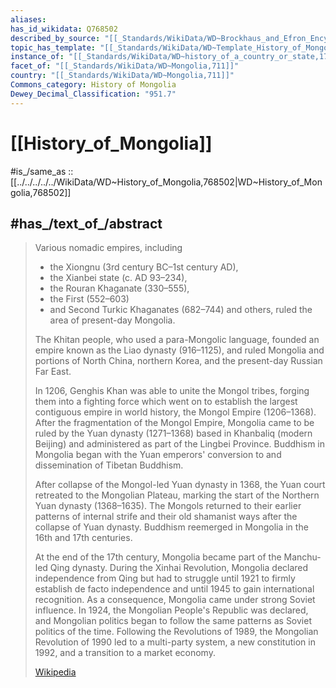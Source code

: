 ```yaml
---
aliases:
has_id_wikidata: Q768502
described_by_source: "[[_Standards/WikiData/WD~Brockhaus_and_Efron_Encyclopedic_Dictionary,602358]]"
topic_has_template: "[[_Standards/WikiData/WD~Template_History_of_Mongolia,6810600]]"
instance_of: "[[_Standards/WikiData/WD~history_of_a_country_or_state,17544377]]"
facet_of: "[[_Standards/WikiData/WD~Mongolia,711]]"
country: "[[_Standards/WikiData/WD~Mongolia,711]]"
Commons_category: History of Mongolia
Dewey_Decimal_Classification: "951.7"
---
```


# [[History_of_Mongolia]] 

#is_/same_as :: [[../../../../../WikiData/WD~History_of_Mongolia,768502|WD~History_of_Mongolia,768502]] 

## #has_/text_of_/abstract 

> Various nomadic empires, including 
> - the Xiongnu (3rd century BC–1st century AD), 
> - the Xianbei state (c. AD 93–234), 
> - the Rouran Khaganate (330–555), 
> - the First (552–603) 
> - and Second Turkic Khaganates (682–744) 
> and others, ruled the area of present-day Mongolia. 
> 
> The Khitan people, who used a para-Mongolic language, 
> founded an empire known as the Liao dynasty (916–1125), 
> and ruled Mongolia and portions of North China, northern Korea, 
> and the present-day Russian Far East.
>
> In 1206, Genghis Khan was able to unite the Mongol tribes, forging them into a fighting force which went on to establish the largest contiguous empire in world history, the Mongol Empire (1206–1368). After the fragmentation of the Mongol Empire, Mongolia came to be ruled by the Yuan dynasty (1271–1368) based in Khanbaliq (modern Beijing) and administered as part of the Lingbei Province. Buddhism in Mongolia began with the Yuan emperors' conversion to and dissemination of Tibetan Buddhism.
>
> After collapse of the Mongol-led Yuan dynasty in 1368, the Yuan court retreated to the Mongolian Plateau, marking the start of the Northern Yuan dynasty (1368–1635). The Mongols returned to their earlier patterns of internal strife and their old shamanist ways after the collapse of Yuan dynasty. Buddhism reemerged in Mongolia in the 16th and 17th centuries.
>
> At the end of the 17th century, Mongolia became part of the Manchu-led Qing dynasty. During the Xinhai Revolution, Mongolia declared independence from Qing but had to struggle until 1921 to firmly establish de facto independence and until 1945 to gain international recognition. As a consequence, Mongolia came under strong Soviet influence. In 1924, the Mongolian People's Republic was declared, and Mongolian politics began to follow the same patterns as Soviet politics of the time. Following the Revolutions of 1989, the Mongolian Revolution of 1990 led to a multi-party system, a new constitution in 1992, and a transition to a market economy.
>
> [Wikipedia](https://en.wikipedia.org/wiki/History%20of%20Mongolia) 

